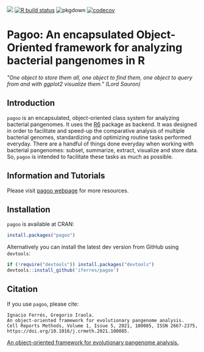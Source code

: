 <!-- badges: start -->
[![](https://www.r-pkg.org/badges/version/pagoo?color=green)](https://cran.r-project.org/package=pagoo)
[![R build status](https://github.com/iferres/pagoo/workflows/R-CMD-check/badge.svg)](https://github.com/iferres/pagoo/actions)
![pkgdown](https://github.com/iferres/pagoo/workflows/pkgdown/badge.svg)
[![codecov](https://codecov.io/gh/iferres/pagoo/branch/master/graph/badge.svg)](https://codecov.io/gh/iferres/pagoo)
<!-- badges: end -->

# Pagoo: An encapsulated Object-Oriented framework for analyzing bacterial pangenomes in R

*"One object to store them all, one object to find them, one object to query from and with ggplot2 visualize them." (Lord Sauron)*

## Introduction

`pagoo` is an encapsulated, object-oriented class system for analyzing bacterial pangenomes. It uses the [R6](https://r6.r-lib.org/) package as backend. It was designed in order to facilitate and speed-up the comparative analysis of multiple bacterial genomes, standardizing and optimizing routine tasks performed everyday. There are a handful of things done everyday when working with bacterial pangenomes: subset, summarize, extract, visualize and store data. So, `pagoo` is intended to facilitate these tasks as much as possible. 


## Information and Tutorials

Please visit [pagoo webpage](https://iferres.github.io/pagoo/) for more resources.

## Installation

`pagoo` is available at CRAN:
```r
install.packages("pagoo")
```

Alternatively you can install the latest dev version from GitHub using `devtools`:
``` r
if (!require("devtools")) install.packages("devtools")
devtools::install_github('iferres/pagoo')
```

## Citation
If you use `pagoo`, please cite:
```
Ignacio Ferrés, Gregorio Iraola.
An object-oriented framework for evolutionary pangenome analysis.
Cell Reports Methods, Volume 1, Issue 5, 2021, 100085, ISSN 2667-2375, https://doi.org/10.1016/j.crmeth.2021.100085.
```
[An object-oriented framework for evolutionary pangenome analysis.](https://www.cell.com/cell-reports-methods/fulltext/S2667-2375(21)00140-5)
